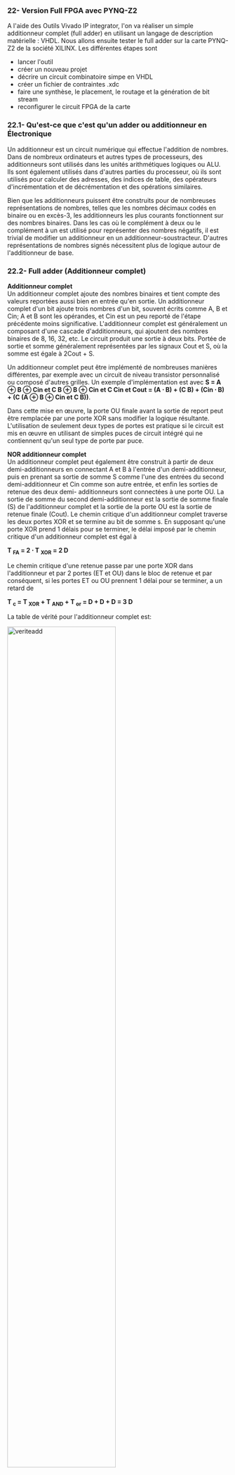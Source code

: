 ### 22- Version Full FPGA avec PYNQ-Z2
A l'aide des Outils Vivado IP integrator, l'on va réaliser un simple additionneur complet (full adder) en
utilisant un langage de description matérielle : VHDL. Nous allons ensuite tester le full adder sur la carte
PYNQ-Z2 de la société XILINX. Les différentes étapes sont

- lancer l'outil  
- créer un nouveau projet  
- décrire un circuit combinatoire simpe en VHDL  
- créer un fichier de contraintes .xdc  
- faire une synthèse, le placement, le routage et la génération de bit stream  
- reconfigurer le circuit FPGA de la carte  
  
### 22.1- Qu'est-ce que c'est qu'un adder ou additionneur en Électronique
Un additionneur est un circuit numérique qui effectue l'addition de nombres. Dans de nombreux ordinateurs
et autres types de processeurs, des additionneurs sont utilisés dans les unités arithmétiques logiques ou ALU.
Ils sont également utilisés dans d'autres parties du processeur, où ils sont utilisés pour calculer des adresses,
des indices de table, des opérateurs d'incrémentation et de décrémentation et des opérations similaires.

Bien que les additionneurs puissent être construits pour de nombreuses représentations de nombres, telles
que les nombres décimaux codés en binaire ou en excès-3, les additionneurs les plus courants fonctionnent
sur des nombres binaires. Dans les cas où le complément à deux ou le complément à un est utilisé pour
représenter des nombres négatifs, il est trivial de modifier un additionneur en un additionneur-soustracteur.
D'autres représentations de nombres signés nécessitent plus de logique autour de l'additionneur de base.

### 22.2- Full adder (Additionneur complet)
**Additionneur complet**  
Un additionneur complet ajoute des nombres binaires et tient compte des valeurs reportées aussi bien en
entrée qu'en sortie. Un additionneur complet d'un bit ajoute trois nombres d'un bit, souvent écrits comme A,
B et Cin; A et B sont les opérandes, et Cin est un peu reporté de l'étape précédente moins significative.
L'additionneur complet est généralement un composant d'une cascade d'additionneurs, qui ajoutent des
nombres binaires de 8, 16, 32, etc. Le circuit produit une sortie à deux bits. Portée de sortie et somme
généralement représentées par les signaux Cout et S, où la somme est égale à 2Cout + S.

Un additionneur complet peut être implémenté de nombreuses manières différentes, par exemple avec un
circuit de niveau transistor personnalisé ou composé d'autres grilles. Un exemple d'implémentation est avec
**S = A ⊕ B ⊕ Cin et C B ⊕ B ⊕ Cin et C Cin et Cout = (A ⋅ B) + (C B) + (Cin ⋅ B) + (C (A ⊕ B ⊕ Cin et C B))**.

Dans cette mise en œuvre, la porte OU finale avant la sortie de report peut être remplacée par une porte XOR
sans modifier la logique résultante. L'utilisation de seulement deux types de portes est pratique si le circuit
est mis en œuvre en utilisant de simples puces de circuit intégré qui ne contiennent qu'un seul type de porte
par puce.

**NOR additionneur complet**  
Un additionneur complet peut également être construit à partir de deux demi-additionneurs en connectant A
et B à l'entrée d'un demi-additionneur, puis en prenant sa sortie de somme S comme l'une des entrées du
second demi-additionneur et Cin comme son autre entrée, et enfin les sorties de retenue des deux demi-
additionneurs sont connectées à une porte OU. La sortie de somme du second demi-additionneur est la sortie
de somme finale (S) de l'additionneur complet et la sortie de la porte OU est la sortie de retenue finale
(Cout). Le chemin critique d'un additionneur complet traverse les deux portes XOR et se termine au bit de
somme s. En supposant qu'une porte XOR prend 1 délais pour se terminer, le délai imposé par le chemin
critique d'un additionneur complet est égal à  

**T <sub>FA</sub> = 2 ⋅ T  <sub>XOR</sub> = 2 D**

Le chemin critique d'une retenue passe par une porte XOR dans l'additionneur et par 2 portes (ET et OU)
dans le bloc de retenue et par conséquent, si les portes ET ou OU prennent 1 délai pour se terminer, a un
retard de  

**T  <sub>c</sub> = T  <sub>XOR</sub> + T  <sub>AND</sub> + T  <sub>or</sub> = D + D + D = 3 D**

La table de vérité pour l'additionneur complet est:

 <img alt="veriteadd" src="https://github.com/madou-sow/FPGA-PYNQ-Z2-langage-VHDL/blob/main/images/tableauveriteadd.png" width=70% height=70%  title="veriteadd"/>

 Les ajouteurs complets sont un élément de base pour les nouveaux concepteurs numériques. De nombreux
cours d'introduction à la conception numérique présentent des ajouts complets aux débutants. Une fois que
vous comprenez comment fonctionne un additionneur complet, vous pouvez voir comment des circuits plus
compliqués peuvent être construits en utilisant uniquement de simples portes. Je veux juste faire comprendre
à quelqu'un de nouveau qu'en réalité, les concepteurs de FPGA ne codent pas des additionneurs complets à la
main. Les outils sont suffisamment avancés pour savoir ajouter deux nombres ensemble. C'est toujours un
bon exercice, c'est pourquoi il est présenté ici.

Un seul additionneur complet a deux entrées à un bit, une entrée de report, une sortie de somme et
une sortie de report.
Beaucoup d'entre eux peuvent être utilisés ensemble pour créer un additionneur à effet d'ondulation
qui peut être utilisé pour additionner de grands nombres ensemble. Un seul additionneur complet est
montré dans l'image ci-dessous.


 <img alt="full" src="https://github.com/madou-sow/FPGA-PYNQ-Z2-langage-VHDL/blob/main/images/220px-1-bit_full-adder.png" width=30% height=30%  title="full"/>
 
 ###### Schéma du Symbole pour un additionneur complet 1 bit avec Cin et Cout dessinés sur les côtés du bloc pour souligner leur utilisation dans un additionneur multi-bits

<img alt="tfull" src="https://github.com/madou-sow/FPGA-PYNQ-Z2-langage-VHDL/blob/main/images/tableveritéFulladder.png" width=20% height=20%  title="tfull"/>

###### Table de vérité de Full Adder
  
 <img alt="tfull" src="https://github.com/madou-sow/FPGA-PYNQ-Z2-langage-VHDL/blob/main/images/220px-Full-adder_logic_diagram.png" width=40% height=40%  title="tfull"/>

 ###### Diagramme logique Full Adder

   <img alt="addfull" src="https://github.com/madou-sow/FPGA-PYNQ-Z2-langage-VHDL/blob/main/images/additionneur-complet.png" width=70% height=70%  title="addfull"/>
 
  ###### Schéma logique Full Adder

Pour d'écrire ce circuit en VHDL, nous avons besoin de portes logiques de base. En VHDL,
tous les opérateurs logiques de base sont disponibles: not, and, or, nand, nor, xor, xnor. Par
exemple pour générer AXORB = A ⊕ B, il suffit de taper après le mot clef begin: B, il suffit de taper après le mot clef begin:
**A<sub>XOR</sub>B <= A<sub>xor</sub> B**; Nous avons également besoin de déclarer le fil AXORB. Pour cela, il suffit
de le déclarer avant le mot clef begin:   
<p align="center"> <B> signal A<sub>XOR</sub>B : std logic </B></p>

### 22.3- Procédure
Lancez Xilinx Vivado en choisissant la commande correspondante Vivado 2019.x,

Créez un projet :  
File>New Project  
La fenêtre New Project apparaît:  
• Cliquez sur Next  
• Project Name : nom de votre projet : full_adder (attention pas d’espace)  
• Project Location : chemin de sauvegarde du projet et des fichiers associés  
• Cliquez sur Next  
• Sélectionnez RTL Project  
• Cliquez sur Next    
• A l’aide des filtres, sélectionnez le circuit FPGA que nous allons utiliser : xc7z020clg400-1  
• Cliquez sur Next  
• Cliquez sur Finish  

**NB :** A tout moment il est possible de changer ces informations en cliquant sur Project Settings dans la fenêtre Flow Navigator sur la gauche.
Le projet vide est maintenant créer. Nous allons à présent créer un fichier source qui contiendra la description du full adder, et l’ajouter au projet

Pour ajouter une nouvelle source faites : Code VDHL pour un additionneur complet utilisant le Modèle Structuré  
• File > Add Sources. :add3bits_tb et add3bits  
• Sélectionnez Add or Create Design Sources.  
• Cliquez sur Create File  
• File Type: VHDL  
• File name: full adder  
• File location: Local to Project  
• Cliquez sur Create File  
• Cliquez sur Finish  

```
library IEEE;
use IEEE.STD_LOGIC_1164.ALL;
entity add3bits is
      port (
              Cin, X, Y : in std_logic;
              Cout, S : out std_logic
      );
end add3bits;

architecture flotdonnees of add3bits is
signal T1, T2, T3 : std_logic;
begin
            S <= T1 xor Cin;
            Cout <= T3 or T2;
            T1 <= X xor Y;
            T2 <= X and Y;
            T3 <= Cin and T1;
end flotdonnees;
```
 ###### add3bits.vhd

```
-------------------------------------------------------------------------------
-- add3bits_tb.vhd: Banc d'essai additioneur a 3 bits.
-- Jeferson S. Silva
-------------------------------------------------------------------------------
library ieee;
      use ieee.std_logic_1164.all;
      use ieee.numeric_std.all;
entity add3bits_tb is
end add3bits_tb;
architecture add3bits_tb of add3bits_tb is
    signal Cin : std_logic;
    signal X     : std_logic;
    signal Y    : std_logic;
    signal Cout : std_logic;
    signal S     : std_logic;
begin
        UUT: entity work.add3bits
        port map (
              Cin        => Cin,
              X        => X,
              Y        => Y,
              Cout => Cout,
              S        => S
        );
        process
        begin
              Cin        <= '0';
              X        <= '0';
              Y        <= '0';
              wait for 10 ns;

        assert (unsigned'(Cout & S) = "00")
            report "Erreur. Somme erronee. Entrees: Cin =  0, X = 0 et Y =  0" severity error;

        Cin        <= '0';
        X        <= '0';
        Y        <= '1';
        wait for 10 ns;

        assert (unsigned'(Cout & S) = "01")
            report "Erreur. Somme erronee. Entrees: Cin = 0, X = 0 et Y =  1" severity error;
    
        Cin        <= '0';
        X        <= '1';
        Y        <= '0';
        wait for 10 ns;

        assert (unsigned'(Cout & S) = "01")
            report "Erreur. Somme erronee. Entrees: Cin = 0, X = 1 et Y = 0" severity error;
        
        Cin        <= '0';
        X        <= '1';
        Y        <= '1';
        wait for 10 ns;

        assert (unsigned'(Cout & S) = "10")
            report "Erreur. Somme erronee. Entrees: Cin = 0, X = 1 et Y = 1" severity error;

        Cin     <= '1';
        X        <= '0';
        Y        <= '0';
        wait for 10 ns;

       assert (unsigned'(Cout & S) = "01")
            report "Erreur. Somme erronee. Entrees: Cin = 1, X = 0 et Y = 0" severity error;

       Cin <= '1';
       X         <= '0';
       Y        <= '1';
        wait for 10 ns;

        assert (unsigned'(Cout & S) = "10")
            report "Erreur. Somme erronee. Entrees: Cin = 1, X = 0 et Y =  1" severity error;
        
        Cin         <= '1';
        X         <= '1';
        Y        <= '0';
        wait for 10 ns;

        assert (unsigned'(Cout & S) = "10")
            report "Erreur. Somme erronee. Entrees: Cin = 1, X = 1 et Y = 0" severity error;

        Cin         <= '1';
        X         <= '1';
        Y         <= '1';
        wait for 10 ns;

        assert (unsigned'(Cout & S) = "11")
              report "Erreur. Somme erronee. Entrees: Cin = 1, X = 1 et Y =  1" severity error;
        assert (false)
            report "La simulation est terminee." severity failure;
  end process;

end add3bits_tb;

```
###### add3bits_tb.vhd

 <img alt="hls" src="https://github.com/madou-sow/FPGA-PYNQ-Z2-langage-VHDL/blob/main/images/ip-creat-projet-ipfulladder.png" width=50% height=50%  title="hls"/>

###### Créez le projet
